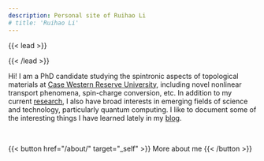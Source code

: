 ```yaml
---
description: Personal site of Ruihao Li
# title: 'Ruihao Li'
---
```


<!-- {{< lead >}}
Theoretical Condensed Matter Physics
{{< /lead >}} -->

{{< lead >}}

{{< /lead >}}

Hi! I am a PhD candidate studying the spintronic aspects of topological materials at [Case Western Reserve University](https://case.edu/), including novel nonlinear transport phenomena, spin-charge conversion, etc. In addition to my current [research](/research/), I also have broad interests in emerging fields of science and technology, particularly quantum computing. I like to document some of the interesting things I have learned lately in my [blog](/blog/).


<br>

{{< button href="/about/" target="_self" >}}
More about me
{{< /button >}}